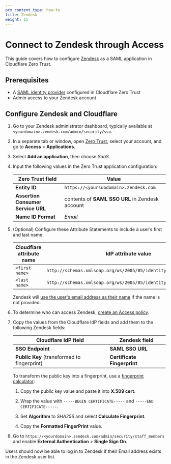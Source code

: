 ```yaml
---
pcx_content_type: how-to
title: Zendesk
weight: 15
---
```


# Connect to Zendesk through Access

This guide covers how to configure [Zendesk](https://support.zendesk.com/hc/en-us/articles/4408887505690-Enabling-SAML-single-sign-on#topic_u54_wc3_z2b) as a SAML application in Cloudflare Zero Trust.

## Prerequisites

- A [SAML identity provider](/cloudflare-one/identity/idp-integration/generic-saml/) configured in Cloudflare Zero Trust
- Admin access to your Zendesk account

## Configure Zendesk and Cloudflare

1. Go to your Zendesk administrator dashboard, typically available at `<yourdomain>.zendesk.com/admin/security/sso`.

2. In a separate tab or window, open [Zero Trust](https://one.dash.cloudflare.com), select your account, and go to **Access** > **Applications**.

3. Select **Add an application**, then choose _SaaS_.

4. Input the following values in the Zero Trust application configuration:

   | Zero Trust field                   | Value                                           |
   | ---------------------------------- | ----------------------------------------------- |
   | **Entity ID**                      | `https://<yoursubdomain>.zendesk.com`           |
   | **Assertion Consumer Service URL** | contents of **SAML SSO URL** in Zendesk account |
   | **Name ID Format**                 | _Email_                                         |

5. (Optional) Configure these Attribute Statements to include a user’s first and last name:

   | Cloudflare attribute name | IdP attribute value                                               |
   | ------------------------- | ----------------------------------------------------------------- |
   | `<first name>`            | `http://schemas.xmlsoap.org/ws/2005/05/identity/claims/givenname` |
   | `<last name>`             | `http://schemas.xmlsoap.org/ws/2005/05/identity/claims/surname`   |

   Zendesk will [use the user's email address as their name](https://support.zendesk.com/hc/en-us/articles/203663676#topic_dzb_gl5_2v) if the name is not provided.

6. To determine who can access Zendesk, [create an Access policy](/cloudflare-one/policies/access/).

7. Copy the values from the Cloudflare IdP fields and add them to the following Zendesk fields:

   | Cloudflare IdP field                        | Zendesk field               |
   | ------------------------------------------- | --------------------------- |
   | **SSO Endpoint**                            | **SAML SSO URL**            |
   | **Public Key** (transformed to fingerprint) | **Certificate Fingerprint** |

   To transform the public key into a fingerprint, use a [fingerprint calculator](https://www.samltool.com/fingerprint.php):

   1. Copy the public key value and paste it into **X.509 cert**.

   2. Wrap the value with `-----BEGIN CERTIFICATE-----` and `-----END CERTIFICATE-----`.

   3. Set **Algorithm** to _SHA256_ and select **Calculate Fingerprint**.

   4. Copy the **Formatted FingerPrint** value.

8. Go to `https://<yourdomain>.zendesk.com/admin/security/staff_members` and enable **External Authentication** > **Single Sign On**.

Users should now be able to log in to Zendesk if their Email address exists in the Zendesk user list.
